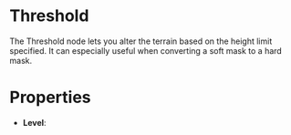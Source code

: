 # Threshold



The Threshold node lets you alter the terrain based on the height limit specified. It can especially useful when converting a soft mask to a hard mask.



# Properties

- **Level**: 



